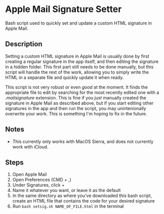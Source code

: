 # Apple Mail Signature Setter
Bash script used to quickly set and update a custom HTML signature in Apple Mail.

## Description
Setting a custom HTML signature in Apple Mail is usually done by first creating a regular signature in the app itself, and then editing the signature in a hidden folder. This first part still needs to be done manually, but this script will handle the rest of the work, allowing you to simply write the HTML in a separate file and quickly update it when ready.

This script is not very robust or even *good* at the moment. It finds the appropriate file to edit by searching for the most recently edited one with a *.mailsignature* extension. This is fine if you *just* manually created the signature in Apple Mail as described above, but if you start editing other signatures in the app and then run the script, you may unintenionally overwrite your work. This is something I'm hoping to fix in the future.

## Notes
- This currently only works with MacOS Sierra, and does not currently work with iCloud.

## Steps
1. Open Apple Mail
2. Open Preferences (CMD + ,)
3. Under Signatures, click +
4. Name it whatever you want, or leave it as the default
5. In the same directory as where you've downloaded this bash script, create an HTML file that contains the code for your desired signature
6. Run ```bash setsig.sh NAME_OF_FILE.html``` in the terminal
